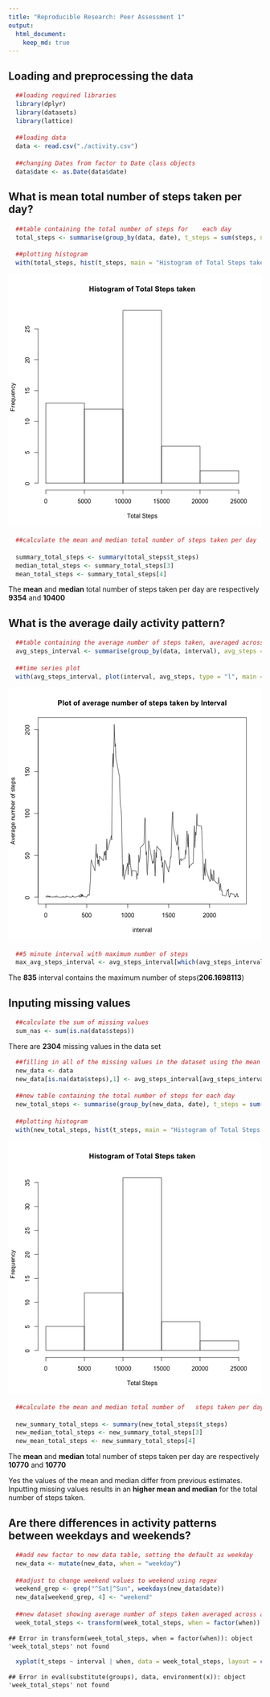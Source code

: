 ```yaml
---
title: "Reproducible Research: Peer Assessment 1"
output: 
  html_document: 
    keep_md: true
---
```



## Loading and preprocessing the data

```r
  ##loading required libraries
  library(dplyr)
  library(datasets)
  library(lattice)

  ##loading data
  data <- read.csv("./activity.csv")

  ##changing Dates from factor to Date class objects
  data$date <- as.Date(data$date)
```
  
  
## What is mean total number of steps taken per day?


```r
  ##table containing the total number of steps for    each day
  total_steps <- summarise(group_by(data, date), t_steps = sum(steps, na.rm = TRUE))

  ##plotting histogram
  with(total_steps, hist(t_steps, main = "Histogram of Total Steps taken", xlab = "Total Steps"))
```

![plot of chunk unnamed-chunk-2](figure/unnamed-chunk-2-1.png) 

```r
  ##calculate the mean and median total number of steps taken per day
  
  summary_total_steps <- summary(total_steps$t_steps)
  median_total_steps <- summary_total_steps[3]
  mean_total_steps <- summary_total_steps[4]
```

The <b>mean</b> and <b>median</b> total number of steps taken per day are respectively <b>9354</b> and <b>10400</b>

## What is the average daily activity pattern?

```r
  ##table containing the average number of steps taken, averaged across all days for each interval
  avg_steps_interval <- summarise(group_by(data, interval), avg_steps = mean(steps, na.rm = TRUE))

  ##time series plot
  with(avg_steps_interval, plot(interval, avg_steps, type = "l", main = "Plot of average number of steps taken by Interval", ylab = "Average number of steps"))
```

![plot of chunk unnamed-chunk-3](figure/unnamed-chunk-3-1.png) 

```r
  ##5 minute interval with maximum number of steps
  max_avg_steps_interval <- avg_steps_interval[which(avg_steps_interval$avg_steps == max(avg_steps_interval$avg_steps)),1]
```

The <b>835</b> interval contains the maximum number of steps(<b>206.1698113</b>)

## Inputing missing values

```r
  ##calculate the sum of missing values
  sum_nas <- sum(is.na(data$steps))
```

There are <b>2304</b> missing values in the data set


```r
  ##filling in all of the missing values in the dataset using the mean value for that 5-minute interval.
  new_data <- data
  new_data[is.na(data$steps),1] <- avg_steps_interval[avg_steps_interval == new_data[is.na(new_data$steps),3], 2]

  ##new table containing the total number of steps for each day
  new_total_steps <- summarise(group_by(new_data, date), t_steps = sum(steps, na.rm = TRUE))

  ##plotting histogram
  with(new_total_steps, hist(t_steps, main = "Histogram of Total Steps taken", xlab = "Total Steps"))
```

![plot of chunk unnamed-chunk-5](figure/unnamed-chunk-5-1.png) 

```r
  ##calculate the mean and median total number of   steps taken per day
  
  new_summary_total_steps <- summary(new_total_steps$t_steps)
  new_median_total_steps <- new_summary_total_steps[3]
  new_mean_total_steps <- new_summary_total_steps[4]
```

The <b>mean</b> and <b>median</b> total number of steps taken per day are respectively <b>10770</b> and <b>10770</b>

  Yes the values of the mean and median differ from previous estimates.
  Inputting missing values results in an <b>higher mean and median</b> for the total number of steps taken.

## Are there differences in activity patterns between weekdays and weekends?


```r
  ##add new factor to new data table, setting the default as weekday
  new_data <- mutate(new_data, when = "weekday")

  ##adjust to change weekend values to weekend using regex
  weekend_grep <- grep("^Sat|^Sun", weekdays(new_data$date))
  new_data[weekend_grep, 4] <- "weekend"

  ##new dataset showing average number of steps taken averaged across all weekday days or weekend days
  week_total_steps <- transform(week_total_steps, when = factor(when))
```

```
## Error in transform(week_total_steps, when = factor(when)): object 'week_total_steps' not found
```

```r
  xyplot(t_steps ~ interval | when, data = week_total_steps, layout = c(1, 2), type = "l", ylab = "Number of steps", xlab = "Interval")
```

```
## Error in eval(substitute(groups), data, environment(x)): object 'week_total_steps' not found
```
